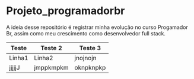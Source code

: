 # Projeto_programadorbr
A ideia desse repositório é registrar minha evolução no curso Progamador Br, assim como meu crescimento como desenvolvedor full stack.

|Teste | Teste 2 | Teste 3 |
|------|---------|---------|
|Linha1|  Linha2 | jnojnojn|
|jjjjjJ|jmppkmpkm|oknpknpkp|

